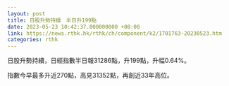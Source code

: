 ```yaml
---
layout: post
title: 日股升勢持續　半日升199點
date: 2023-05-23 10:42:37.000000000 +08:00
link: https://news.rthk.hk/rthk/ch/component/k2/1701763-20230523.htm
categories: rthk
---
```


日股升勢持續，日經指數半日報31286點，升199點，升幅0.64%。

指數今早最多升近270點，高見31352點，再創近33年高位。
